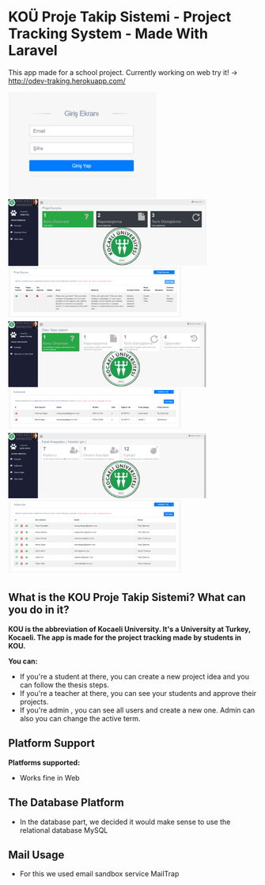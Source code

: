 # KOÜ Proje Takip Sistemi - Project Tracking System - Made With Laravel

This app made for a school project. Currently working on web try it! -> http://odev-traking.herokuapp.com/

<div class="row">
  <img src="images/Screenshot_3.png" width="300"/>
</div>
<div class="row">
   <img src="images/Screenshot_1.png" width="400"/>
  <img src="images/Screenshot_2.png" width="350"/>
</div>
<div class="row">
   <img src="images/Screenshot_6.png" width="400"/>
  <img src="images/Screenshot_7.png" width="350"/>
</div>
<div class="row">
   <img src="images/Screenshot_5.png" width="400"/>
  <img src="images/Screenshot_4.png" width="350"/>
</div>

## What is the KOU Proje Takip Sistemi? What can you do in it?

**KOU is the abbreviation of Kocaeli University. It's a University at Turkey, Kocaeli. The app is made for the project tracking made by students in KOU.**

**You can:**
 - If you're a student at there, you can create a new project idea and you can follow the thesis steps.
 - If you're a teacher at there, you can see your students and approve their projects.
 - If you're admin , you can see all users and create a new one. Admin can also you can change the active term.

## Platform Support

**Platforms supported:**
 - Works fine in Web 

## The Database Platform

  - In the database part, we decided it would make sense to use the relational database MySQL

## Mail Usage
  - For this we used email sandbox service MailTrap
